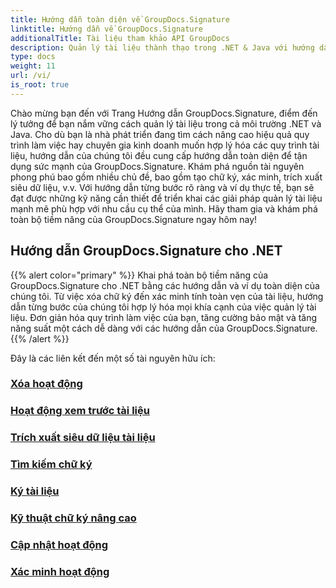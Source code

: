 ```yaml
---
title: Hướng dẫn toàn diện về GroupDocs.Signature
linktitle: Hướng dẫn về GroupDocs.Signature
additionalTitle: Tài liệu tham khảo API GroupDocs
description: Quản lý tài liệu thành thạo trong .NET & Java với hướng dẫn GroupDocs.Signature. Tạo, xác minh, trích xuất siêu dữ liệu và hơn thế nữa. Đi sâu vào để có quy trình làm việc liền mạch!
type: docs
weight: 11
url: /vi/
is_root: true
---
```


Chào mừng bạn đến với Trang Hướng dẫn GroupDocs.Signature, điểm đến lý tưởng để bạn nắm vững cách quản lý tài liệu trong cả môi trường .NET và Java. Cho dù bạn là nhà phát triển đang tìm cách nâng cao hiệu quả quy trình làm việc hay chuyên gia kinh doanh muốn hợp lý hóa các quy trình tài liệu, hướng dẫn của chúng tôi đều cung cấp hướng dẫn toàn diện để tận dụng sức mạnh của GroupDocs.Signature. Khám phá nguồn tài nguyên phong phú bao gồm nhiều chủ đề, bao gồm tạo chữ ký, xác minh, trích xuất siêu dữ liệu, v.v. Với hướng dẫn từng bước rõ ràng và ví dụ thực tế, bạn sẽ đạt được những kỹ năng cần thiết để triển khai các giải pháp quản lý tài liệu mạnh mẽ phù hợp với nhu cầu cụ thể của mình. Hãy tham gia và khám phá toàn bộ tiềm năng của GroupDocs.Signature ngay hôm nay!
## Hướng dẫn GroupDocs.Signature cho .NET
{{% alert color="primary" %}}
Khai phá toàn bộ tiềm năng của GroupDocs.Signature cho .NET bằng các hướng dẫn và ví dụ toàn diện của chúng tôi. Từ việc xóa chữ ký đến xác minh tính toàn vẹn của tài liệu, hướng dẫn từng bước của chúng tôi hợp lý hóa mọi khía cạnh của việc quản lý tài liệu. Đơn giản hóa quy trình làm việc của bạn, tăng cường bảo mật và tăng năng suất một cách dễ dàng với các hướng dẫn của GroupDocs.Signature.
{{% /alert %}}

Đây là các liên kết đến một số tài nguyên hữu ích:
 
### [Xóa hoạt động](./net/delete-operations/)
### [Hoạt động xem trước tài liệu](./net/document-preview-operations/)
### [Trích xuất siêu dữ liệu tài liệu](./net/document-metadata-extraction/)
### [Tìm kiếm chữ ký](./net/signature-searching/)
### [Ký tài liệu](./net/document-signing/)
### [Kỹ thuật chữ ký nâng cao](./net/advanced-signature-techniques/)
### [Cập nhật hoạt động](./net/update-operations/)
### [Xác minh hoạt động](./net/verify-operations/)



